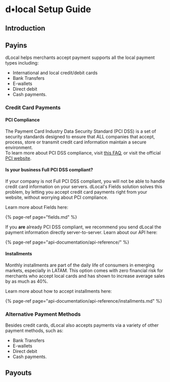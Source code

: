 # d•local Setup Guide

## Introduction



## Payins

dLocal helps merchants accept payment  supports all the local payment types including:

* International and local credit/debit cards
* Bank Transfers
* E-wallets
* Direct debit
* Cash payments.

### Credit Card Payments

#### PCI Compliance

The Payment Card Industry Data Security Standard \(PCI DSS\) is a set of security standards designed to ensure that ALL companies that accept, process, store or transmit credit card information maintain a secure environment.  
To learn more about PCI DSS compliance, visit [this FAQ](https://www.pcicomplianceguide.org/faq/), or visit the official [PCI website](https://www.pcisecuritystandards.org/).

#### Is your business Full PCI DSS compliant?

If your company is not Full PCI DSS compliant, you will not be able to handle credit card information on your servers. dLocal's Fields solution solves this problem, by letting you accept credit card payments right from your website, without worrying about PCI compliance. 

Learn more about Fields here:

{% page-ref page="fields.md" %}

If you **are** already PCI DSS compliant, we recommend you send dLocal the payment information directly server-to-server. Learn about our API here:

{% page-ref page="api-documentation/api-reference/" %}

#### Installments

Monthly installments are part of the daily life of consumers in emerging markets, especially in LATAM. This option comes with zero financial risk for merchants who accept local cards and has shown to increase average sales by as much as 40%.

Learn more about how to accept installments here:

{% page-ref page="api-documentation/api-reference/installments.md" %}

### Alternative Payment Methods

Besides credit cards, dLocal also accepts payments via a variety of other payment methods, such as:

* Bank Transfers
* E-wallets
* Direct debit
* Cash payments.

## Payouts



